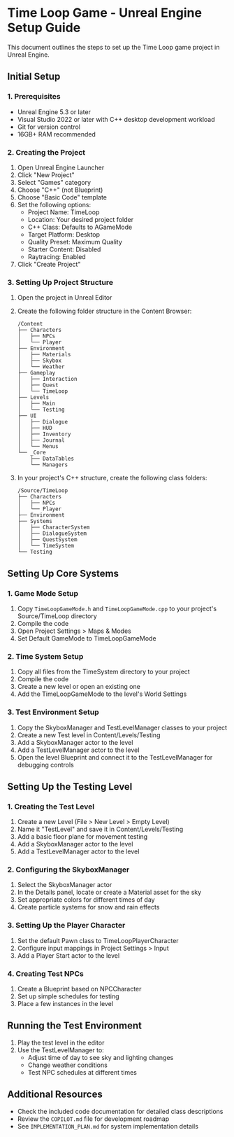 # Time Loop Game - Unreal Engine Setup Guide

This document outlines the steps to set up the Time Loop game project in Unreal Engine.

## Initial Setup

### 1. Prerequisites
- Unreal Engine 5.3 or later
- Visual Studio 2022 or later with C++ desktop development workload
- Git for version control
- 16GB+ RAM recommended

### 2. Creating the Project

1. Open Unreal Engine Launcher
2. Click "New Project"
3. Select "Games" category
4. Choose "C++" (not Blueprint) 
5. Choose "Basic Code" template
6. Set the following options:
   - Project Name: TimeLoop
   - Location: Your desired project folder
   - C++ Class: Defaults to AGameMode
   - Target Platform: Desktop
   - Quality Preset: Maximum Quality
   - Starter Content: Disabled
   - Raytracing: Enabled
7. Click "Create Project"

### 3. Setting Up Project Structure

1. Open the project in Unreal Editor
2. Create the following folder structure in the Content Browser:
   ```
   /Content
   ├── Characters
   │   ├── NPCs
   │   └── Player
   ├── Environment
   │   ├── Materials
   │   ├── Skybox
   │   └── Weather
   ├── Gameplay
   │   ├── Interaction
   │   ├── Quest
   │   └── TimeLoop
   ├── Levels
   │   ├── Main
   │   └── Testing
   ├── UI
   │   ├── Dialogue
   │   ├── HUD
   │   ├── Inventory
   │   ├── Journal
   │   └── Menus
   └── _Core
       ├── DataTables
       └── Managers
   ```

3. In your project's C++ structure, create the following class folders:
   ```
   /Source/TimeLoop
   ├── Characters
   │   ├── NPCs
   │   └── Player
   ├── Environment
   ├── Systems
   │   ├── CharacterSystem
   │   ├── DialogueSystem
   │   ├── QuestSystem
   │   └── TimeSystem
   └── Testing
   ```

## Setting Up Core Systems

### 1. Game Mode Setup

1. Copy `TimeLoopGameMode.h` and `TimeLoopGameMode.cpp` to your project's Source/TimeLoop directory
2. Compile the code
3. Open Project Settings > Maps & Modes
4. Set Default GameMode to TimeLoopGameMode

### 2. Time System Setup

1. Copy all files from the TimeSystem directory to your project
2. Compile the code
3. Create a new level or open an existing one
4. Add the TimeLoopGameMode to the level's World Settings

### 3. Test Environment Setup

1. Copy the SkyboxManager and TestLevelManager classes to your project
2. Create a new Test level in Content/Levels/Testing
3. Add a SkyboxManager actor to the level
4. Add a TestLevelManager actor to the level
5. Open the level Blueprint and connect it to the TestLevelManager for debugging controls

## Setting Up the Testing Level

### 1. Creating the Test Level

1. Create a new Level (File > New Level > Empty Level)
2. Name it "TestLevel" and save it in Content/Levels/Testing
3. Add a basic floor plane for movement testing
4. Add a SkyboxManager actor to the level
5. Add a TestLevelManager actor to the level

### 2. Configuring the SkyboxManager

1. Select the SkyboxManager actor
2. In the Details panel, locate or create a Material asset for the sky
3. Set appropriate colors for different times of day
4. Create particle systems for snow and rain effects

### 3. Setting Up the Player Character

1. Set the default Pawn class to TimeLoopPlayerCharacter
2. Configure input mappings in Project Settings > Input
3. Add a Player Start actor to the level

### 4. Creating Test NPCs

1. Create a Blueprint based on NPCCharacter
2. Set up simple schedules for testing
3. Place a few instances in the level

## Running the Test Environment

1. Play the test level in the editor
2. Use the TestLevelManager to:
   - Adjust time of day to see sky and lighting changes
   - Change weather conditions
   - Test NPC schedules at different times

## Additional Resources

- Check the included code documentation for detailed class descriptions
- Review the `COPILOT.md` file for development roadmap
- See `IMPLEMENTATION_PLAN.md` for system implementation details
